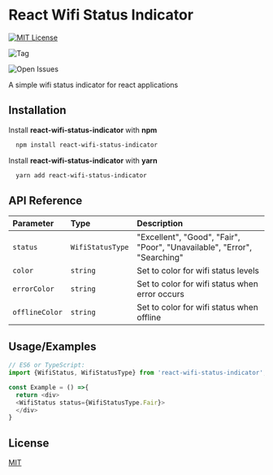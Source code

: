 # React Wifi Status Indicator

[![MIT License](https://img.shields.io/github/license/NVictaTechSolution/react-wifi-status-indicator)](https://raw.githubusercontent.com/NVictaTechSolution/react-wifi-status-indicator/main/LICENSE)

![Tag](https://img.shields.io/github/v/tag/NVictaTechSolution/react-wifi-status-indicator)

![Open Issues](https://img.shields.io/github/issues/NVictaTechSolution/react-wifi-status-indicator)

A simple wifi status indicator for react applications

## Installation

Install **react-wifi-status-indicator** with **npm**

```bash
  npm install react-wifi-status-indicator
```
Install **react-wifi-status-indicator** with **yarn**

```bash
  yarn add react-wifi-status-indicator
```

## API Reference

| Parameter         | Type             | Description                                                                |
| :---------------- | :--------------- | :------------------------------------------------------------------------- |
| `status`          | `WifiStatusType` | "Excellent", "Good", "Fair", "Poor",  "Unavailable", "Error", "Searching"  |
| `color`           | `string`         | Set to color for wifi status levels                                         |
| `errorColor`      | `string`         | Set to color for wifi status when error occurs                             |
| `offlineColor`    | `string`         | Set to color for wifi status when offline                                  |

## Usage/Examples

```javascript
// ES6 or TypeScript:
import {WifiStatus, WifiStatusType} from 'react-wifi-status-indicator';

const Example = () =>{
  return <div>
  <WifiStatus status={WifiStatusType.Fair}>
  </div>
}
```

## License

[MIT](https://raw.githubusercontent.com/NVictaTechSolution/react-wifi-status-indicator/main/LICENSE)